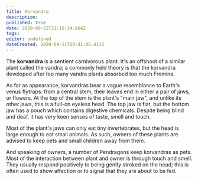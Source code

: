 ```yaml
---
title: Korvandra
description: 
published: true
date: 2020-09-22T21:15:14.664Z
tags: 
editor: undefined
dateCreated: 2020-09-11T20:41:06.413Z
---
```


The **korvandra** is a sentient carnivorous plant. It's an offshoot of a similar plant called the vandra; a commonly held theory is that the korvandra developed after too many vandra plants absorbed too much Fromina.

As far as appearance, korvandras bear a vague resemblance to Earth's venus flytraps: from a central stem, their leaves end in either a pair of jaws, or flowers. At the top of the stem is the plant's "main jaw", and unlike its other jaws, this is a full-on eyeless head. The top jaw is flat, but the bottom jaw has a pouch which contains digestive chemicals. Despite being blind and deaf, it has very keen senses of taste, smell and touch.

Most of the plant's jaws can only eat tiny invertebrates, but the head is large enough to eat small animals. As such, owners of these plants are advised to keep pets and small children away from them.

And speaking of owners, a number of Pendragons keep korvandras as pets. Most of the interaction between plant and owner is through touch and smell. They usually respond positively to being gently stroked on the head; this is often used to show affection or to signal that they are about to be fed.